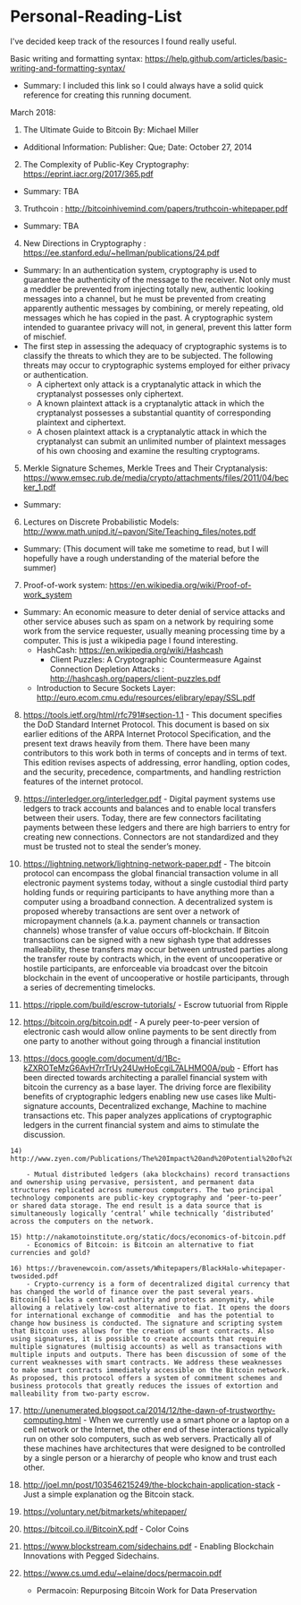 
# Personal-Reading-List
I've decided keep track of the resources I found really useful.

Basic writing and formatting syntax: https://help.github.com/articles/basic-writing-and-formatting-syntax/
  - Summary: I included this link so I could always have a solid quick reference for creating this running document.
  
March 2018:

1) The Ultimate Guide to Bitcoin By: Michael Miller
  - Additional Information: Publisher: Que; Date: October 27, 2014

2) The Complexity of Public-Key Cryptography: https://eprint.iacr.org/2017/365.pdf
  - Summary: TBA 
  
3) Truthcoin : http://bitcoinhivemind.com/papers/truthcoin-whitepaper.pdf
  - Summary: TBA
  
4) New Directions in Cryptography : https://ee.stanford.edu/~hellman/publications/24.pdf
  - Summary: In an authentication system, cryptography is used to guarantee the authenticity of the message to the receiver. Not only must a meddler be prevented from injecting totally new, authentic looking messages into a channel, but he must be prevented from creating apparently authentic messages by combining, or merely repeating, old messages which he has copied in the past. A cryptographic system intended to guarantee privacy will not, in general, prevent this latter form of mischief. 
  - The first step in assessing the adequacy of cryptographic systems is to classify the threats to which they are to be subjected. The following threats may occur to cryptographic systems employed for either privacy or authentication.
    - A ciphertext only attack is a cryptanalytic attack in which the cryptanalyst possesses only ciphertext.
    - A known plaintext attack is a cryptanalytic attack in which the cryptanalyst possesses a substantial quantity of corresponding plaintext and ciphertext.
    - A chosen plaintext attack is a cryptanalytic attack in which the cryptanalyst can submit an unlimited number of plaintext messages of his own choosing and examine the resulting cryptograms.

5) Merkle Signature Schemes, Merkle Trees and Their Cryptanalysis: https://www.emsec.rub.de/media/crypto/attachments/files/2011/04/becker_1.pdf
  - Summary:

6) Lectures on Discrete Probabilistic Models: http://www.math.unipd.it/~pavon/Site/Teaching_files/notes.pdf
  - Summary: (This document will take me sometime to read, but I will hopefully have a rough understanding of the material before the summer)
  
 7) Proof-of-work system: https://en.wikipedia.org/wiki/Proof-of-work_system
  - Summary: An economic measure to deter denial of service attacks and other service abuses such as spam on a network by requiring some work from the service requester, usually meaning processing time by a computer. This is just a wikipedia page I found interesting.
    - HashCash: https://en.wikipedia.org/wiki/Hashcash
      - Client Puzzles: A Cryptographic Countermeasure Against Connection Depletion Attacks : http://hashcash.org/papers/client-puzzles.pdf
    - Introduction to Secure Sockets Layer: http://euro.ecom.cmu.edu/resources/elibrary/epay/SSL.pdf
    
  8) https://tools.ietf.org/html/rfc791#section-1.1
    - This document specifies the DoD Standard Internet Protocol.  This document is based on six earlier editions of the ARPA Internet Protocol Specification, and the present text draws heavily from them.  There have been many contributors to this work both in terms of concepts and in terms of text.  This edition revises aspects of addressing, error handling, option codes, and the security, precedence, compartments, and handling restriction features of the internet protocol.
    
  9) https://interledger.org/interledger.pdf
    -  Digital payment systems use ledgers to track accounts and balances and to enable local transfers between their users. Today, there are few connectors facilitating payments between these ledgers and there are high barriers to entry for creating new connections. Connectors are not standardized and they must be trusted not to steal the sender’s money.
      
  10) https://lightning.network/lightning-network-paper.pdf
    - The bitcoin protocol can encompass the global financial transaction volume in all electronic payment systems today, without a single custodial third party holding funds or requiring participants to have anything more than a computer using a broadband connection. A decentralized system is proposed whereby transactions are sent over a network of micropayment channels (a.k.a. payment channels or transaction channels) whose transfer of value occurs off-blockchain. If Bitcoin transactions can be signed with a new sighash type that addresses malleability, these transfers may occur between untrusted parties along the transfer route by contracts which, in the event of uncooperative or hostile participants, are enforceable via broadcast over the bitcoin blockchain in the event of uncooperative or hostile participants, through a series of decrementing timelocks. 
   
  11) https://ripple.com/build/escrow-tutorials/
    - Escrow tutuorial from Ripple
    
  12) https://bitcoin.org/bitcoin.pdf
    - A purely peer-to-peer version of electronic cash would allow online payments to be sent directly from one party to another without going through a financial institution
  
  13) https://docs.google.com/document/d/1Bc-kZXROTeMzG6AvH7rrTrUy24UwHoEcgiL7ALHMO0A/pub
    - Effort has been directed towards architecting a parallel financial system with bitcoin the currency as a base layer. The driving force are flexibility benefits of cryptographic ledgers enabling new use cases like Multi-signature accounts, Decentralized exchange, Machine to machine transactions etc. This paper analyzes applications of cryptographic ledgers in the current financial system and aims to stimulate the discussion.
    
    14) http://www.zyen.com/Publications/The%20Impact%20and%20Potential%20of%20Blockchain%20on%20the%20Securities%20Transaction%20Lif....pdf
    
        - Mutual distributed ledgers (aka blockchains) record transactions and ownership using pervasive, persistent, and permanent data structures replicated across numerous computers. The two principal technology components are public-key cryptography and ‘peer-to-peer’ or shared data storage. The end result is a data source that is simultaneously logically ‘central’ while technically ‘distributed’ across the computers on the network. 
        
    15) http://nakamotoinstitute.org/static/docs/economics-of-bitcoin.pdf
        - Economics of Bitcoin: is Bitcoin an alternative to fiat currencies and gold?
        
    16) https://bravenewcoin.com/assets/Whitepapers/BlackHalo-whitepaper-twosided.pdf
        - Crypto-currency is a form of decentralized digital currency that has changed the world of finance over the past several years. Bitcoin[6] lacks a central authority and protects anonymity, while allowing a relatively low-cost alternative to fiat. It opens the doors for international exchange of commoditie  and has the potential to change how business is conducted. The signature and scripting system that Bitcoin uses allows for the creation of smart contracts. Also using signatures, it is possible to create accounts that require multiple signatures (multisig accounts) as well as transactions with multiple inputs and outputs. There has been discussion of some of the current weaknesses with smart contracts. We address these weaknesses to make smart contracts immediately accessible on the Bitcoin network. As proposed, this protocol offers a system of commitment schemes and business protocols that greatly reduces the issues of extortion and malleability from two-party escrow.
        
  17) http://unenumerated.blogspot.ca/2014/12/the-dawn-of-trustworthy-computing.html
    - When we currently use a smart phone or a laptop on a cell network or the Internet, the other end of these interactions typically run on other solo computers, such as web servers. Practically all of these machines have architectures that were designed to be controlled by a single person or a hierarchy of people who know and trust each other. 
  
  18) http://joel.mn/post/103546215249/the-blockchain-application-stack
    - Just a simple explanation og the Bitcoin stack.
    
  19) https://voluntary.net/bitmarkets/whitepaper/
  
  20) https://bitcoil.co.il/BitcoinX.pdf
    - Color Coins
    
  21)  https://www.blockstream.com/sidechains.pdf
    - Enabling Blockchain Innovations with Pegged Sidechains.
    
  22) https://www.cs.umd.edu/~elaine/docs/permacoin.pdf
      - Permacoin: Repurposing Bitcoin Work for Data Preservation
    
  
